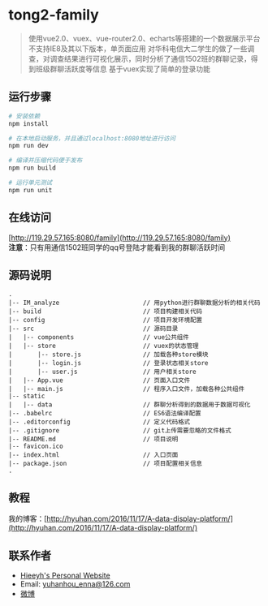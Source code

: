 # tong2-family

> 使用vue2.0、vuex、vue-router2.0、echarts等搭建的一个数据展示平台
> 不支持IE8及其以下版本，单页面应用
> 对华科电信大二学生的做了一些调查，对调查结果进行可视化展示，同时分析了通信1502班的群聊记录，得到班级群聊活跃度等信息
> 基于vuex实现了简单的登录功能

## 运行步骤

``` bash
# 安装依赖
npm install 

# 在本地启动服务，并且通过localhost:8080地址进行访问
npm run dev

# 编译并压缩代码便于发布
npm run build

# 运行单元测试
npm run unit
```

## 在线访问
[http://119.29.57.165:8080/family](http://119.29.57.165:8080/family)        
**注意**：只有用通信1502班同学的qq号登陆才能看到我的群聊活跃时间

## 源码说明
```
.
|-- IM_analyze                       // 用python进行群聊数据分析的相关代码
|-- build                            // 项目构建相关代码
|-- config                           // 项目开发环境配置
|-- src                              // 源码目录
|   |-- components                   // vue公共组件
|   |-- store                        // vuex的状态管理
|       |-- store.js                 // 加载各种store模块
|       |-- login.js                 // 登录状态相关store
|       |-- user.js                  // 用户相关store
|   |-- App.vue                      // 页面入口文件
|   |-- main.js                      // 程序入口文件，加载各种公共组件
|-- static
|   |-- data                         // 群聊分析得到的数据用于数据可视化
|-- .babelrc                         // ES6语法编译配置
|-- .editorconfig                    // 定义代码格式
|-- .gitignore                       // git上传需要忽略的文件格式
|-- README.md                        // 项目说明
|-- favicon.ico
|-- index.html                       // 入口页面
|-- package.json                     // 项目配置相关信息
.
```

## 教程
我的博客：[http://hyuhan.com/2016/11/17/A-data-display-platform/](http://hyuhan.com/2016/11/17/A-data-display-platform/)

## 联系作者
- [Hieeyh's Personal Website](http://hyuhan.com/)
- Email: yuhanhou_enna@126.com
- [微博](http://weibo.com/5204306789/profile?topnav=1&wvr=6&is_all=1)

